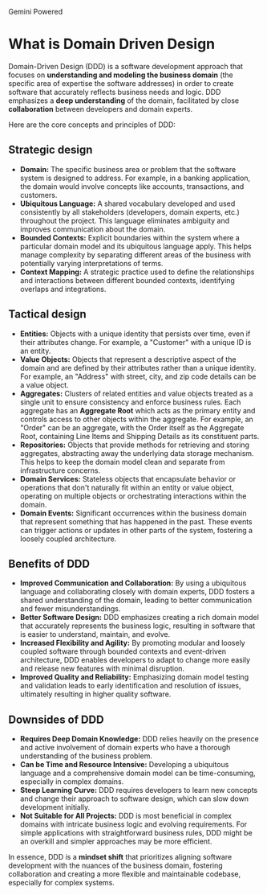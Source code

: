 Gemini Powered

# What is Domain Driven Design

Domain-Driven Design (DDD) is a software development approach that focuses on **understanding and modeling the business domain** (the specific area of expertise the software addresses) in order to create software that accurately reflects business needs and logic. DDD emphasizes a **deep understanding** of the domain, facilitated by close **collaboration** between developers and domain experts.

Here are the core concepts and principles of DDD:

## Strategic design

*   **Domain:** The specific business area or problem that the software system is designed to address. For example, in a banking application, the domain would involve concepts like accounts, transactions, and customers.
*   **Ubiquitous Language:** A shared vocabulary developed and used consistently by all stakeholders (developers, domain experts, etc.) throughout the project. This language eliminates ambiguity and improves communication about the domain.
*   **Bounded Contexts:** Explicit boundaries within the system where a particular domain model and its ubiquitous language apply. This helps manage complexity by separating different areas of the business with potentially varying interpretations of terms.
*   **Context Mapping:** A strategic practice used to define the relationships and interactions between different bounded contexts, identifying overlaps and integrations.

## Tactical design

*   **Entities:** Objects with a unique identity that persists over time, even if their attributes change. For example, a "Customer" with a unique ID is an entity.
*   **Value Objects:** Objects that represent a descriptive aspect of the domain and are defined by their attributes rather than a unique identity. For example, an "Address" with street, city, and zip code details can be a value object.
*   **Aggregates:** Clusters of related entities and value objects treated as a single unit to ensure consistency and enforce business rules. Each aggregate has an **Aggregate Root** which acts as the primary entity and controls access to other objects within the aggregate. For example, an "Order" can be an aggregate, with the Order itself as the Aggregate Root, containing Line Items and Shipping Details as its constituent parts.
*   **Repositories:** Objects that provide methods for retrieving and storing aggregates, abstracting away the underlying data storage mechanism. This helps to keep the domain model clean and separate from infrastructure concerns.
*   **Domain Services:** Stateless objects that encapsulate behavior or operations that don't naturally fit within an entity or value object, operating on multiple objects or orchestrating interactions within the domain.
*   **Domain Events:** Significant occurrences within the business domain that represent something that has happened in the past. These events can trigger actions or updates in other parts of the system, fostering a loosely coupled architecture.

## Benefits of DDD

*   **Improved Communication and Collaboration:** By using a ubiquitous language and collaborating closely with domain experts, DDD fosters a shared understanding of the domain, leading to better communication and fewer misunderstandings.
*   **Better Software Design:** DDD emphasizes creating a rich domain model that accurately represents the business logic, resulting in software that is easier to understand, maintain, and evolve.
*   **Increased Flexibility and Agility:** By promoting modular and loosely coupled software through bounded contexts and event-driven architecture, DDD enables developers to adapt to change more easily and release new features with minimal disruption.
*   **Improved Quality and Reliability:** Emphasizing domain model testing and validation leads to early identification and resolution of issues, ultimately resulting in higher quality software.

## Downsides of DDD

*   **Requires Deep Domain Knowledge:** DDD relies heavily on the presence and active involvement of domain experts who have a thorough understanding of the business problem.
*   **Can be Time and Resource Intensive:** Developing a ubiquitous language and a comprehensive domain model can be time-consuming, especially in complex domains.
*   **Steep Learning Curve:** DDD requires developers to learn new concepts and change their approach to software design, which can slow down development initially.
*   **Not Suitable for All Projects:** DDD is most beneficial in complex domains with intricate business logic and evolving requirements. For simple applications with straightforward business rules, DDD might be an overkill and simpler approaches may be more efficient.

In essence, DDD is a **mindset shift** that prioritizes aligning software development with the nuances of the business domain, fostering collaboration and creating a more flexible and maintainable codebase, especially for complex systems.